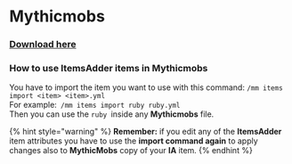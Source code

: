# Mythicmobs

### [Download here](https://www.spigotmc.org/resources/%E2%9A%94-mythicmobs-free-version-%E2%96%BAthe-1-custom-mob-creator%E2%97%84.5702/)

### How to use ItemsAdder items in Mythicmobs

You have to import the item you want to use with this command: `/mm items import <item> <item>.yml`\
For example:` /mm items import ruby ruby.yml`\
Then you can use the `ruby `inside any **Mythicmobs** file.

{% hint style="warning" %}
**Remember:** if you edit any of the **ItemsAdder** item attributes you have to use the **import command again** to apply changes also to **MythicMobs** copy of your **IA** item.
{% endhint %}

